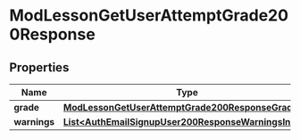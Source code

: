 

# ModLessonGetUserAttemptGrade200Response


## Properties

| Name | Type | Description | Notes |
|------------ | ------------- | ------------- | -------------|
|**grade** | [**ModLessonGetUserAttemptGrade200ResponseGrade**](ModLessonGetUserAttemptGrade200ResponseGrade.md) |  |  |
|**warnings** | [**List&lt;AuthEmailSignupUser200ResponseWarningsInner&gt;**](AuthEmailSignupUser200ResponseWarningsInner.md) |  |  [optional] |



